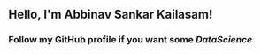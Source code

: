 ## Hello, I'm Abbinav Sankar Kailasam!
    
### Follow my GitHub profile if you want some $Data Science$
